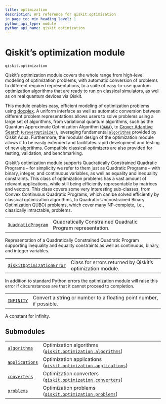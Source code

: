 ```yaml
---
title: optimization
description: API reference for qiskit.optimization
in_page_toc_min_heading_level: 1
python_api_type: module
python_api_name: qiskit.optimization
---
```


<span id="module-qiskit.optimization" />

<span id="qiskit-optimization" />

# Qiskit’s optimization module

<span id="module-qiskit.optimization" />

`qiskit.optimization`

Qiskit’s optimization module covers the whole range from high-level modeling of optimization problems, with automatic conversion of problems to different required representations, to a suite of easy-to-use quantum optimization algorithms that are ready to run on classical simulators, as well as on real quantum devices via Qiskit.

This module enables easy, efficient modeling of optimization problems using [docplex](https://developer.ibm.com/docloud/documentation/optimization-modeling/modeling-for-python/). A uniform interface as well as automatic conversion between different problem representations allows users to solve problems using a large set of algorithms, from variational quantum algorithms, such as the Quantum Approximate Optimization Algorithm ([`QAOA`](qiskit.aqua.algorithms.QAOA "qiskit.aqua.algorithms.QAOA")), to [Grover Adaptive Search](https://arxiv.org/abs/quant-ph/9607014) ([`GroverOptimizer`](qiskit.optimization.algorithms.GroverOptimizer "qiskit.optimization.algorithms.GroverOptimizer")), leveraging fundamental [`algorithms`](qiskit.aqua.algorithms#module-qiskit.aqua.algorithms "qiskit.aqua.algorithms") provided by Qiskit Aqua. Furthermore, the modular design of the optimization module allows it to be easily extended and facilitates rapid development and testing of new algorithms. Compatible classical optimizers are also provided for testing, validation, and benchmarking.

Qiskit’s optimization module supports Quadratically Constrained Quadratic Programs – for simplicity we refer to them just as Quadratic Programs – with binary, integer, and continuous variables, as well as equality and inequality constraints. This class of optimization problems has a vast amount of relevant applications, while still being efficiently representable by matrices and vectors. This class covers some very interesting sub-classes, from Convex Continuous Quadratic Programs, which can be solved efficiently by classical optimization algorithms, to Quadratic Unconstrained Binary Optimization QUBO) problems, which cover many NP-complete, i.e., classically intractable, problems.

|                                                                                                   |                                                             |
| ------------------------------------------------------------------------------------------------- | ----------------------------------------------------------- |
| [`QuadraticProgram`](qiskit.optimization.QuadraticProgram "qiskit.optimization.QuadraticProgram") | Quadratically Constrained Quadratic Program representation. |

Representation of a Quadratically Constrained Quadratic Program supporting inequality and equality constraints as well as continuous, binary, and integer variables.

|                                                                                                                        |                                                            |
| ---------------------------------------------------------------------------------------------------------------------- | ---------------------------------------------------------- |
| [`QiskitOptimizationError`](qiskit.optimization.QiskitOptimizationError "qiskit.optimization.QiskitOptimizationError") | Class for errors returned by Qiskit’s optimization module. |

In addition to standard Python errors the optimization module will raise this error if circumstances are that it cannot proceed to completion.

|                                                                                                        |                                                                     |
| ------------------------------------------------------------------------------------------------------ | ------------------------------------------------------------------- |
| [`INFINITY`](qiskit.optimization.INFINITY#qiskit.optimization.INFINITY "qiskit.optimization.INFINITY") | Convert a string or number to a floating point number, if possible. |

A constant for infinity.

## Submodules

|                                                                                                                               |                                                                                                                                                                               |
| ----------------------------------------------------------------------------------------------------------------------------- | ----------------------------------------------------------------------------------------------------------------------------------------------------------------------------- |
| [`algorithms`](qiskit.optimization.algorithms#module-qiskit.optimization.algorithms "qiskit.optimization.algorithms")         | Optimization algorithms ([`qiskit.optimization.algorithms`](qiskit.optimization.algorithms#module-qiskit.optimization.algorithms "qiskit.optimization.algorithms"))           |
| [`applications`](qiskit.optimization.applications#module-qiskit.optimization.applications "qiskit.optimization.applications") | Optimization applications ([`qiskit.optimization.applications`](qiskit.optimization.applications#module-qiskit.optimization.applications "qiskit.optimization.applications")) |
| [`converters`](qiskit.optimization.converters#module-qiskit.optimization.converters "qiskit.optimization.converters")         | Optimization converters ([`qiskit.optimization.converters`](qiskit.optimization.converters#module-qiskit.optimization.converters "qiskit.optimization.converters"))           |
| [`problems`](qiskit.optimization.problems#module-qiskit.optimization.problems "qiskit.optimization.problems")                 | Optimization problems ([`qiskit.optimization.problems`](qiskit.optimization.problems#module-qiskit.optimization.problems "qiskit.optimization.problems"))                     |

